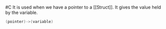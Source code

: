 #C
It is used when we have a pointer to a [[Struct]]. It gives the value held by the variable.
```C++
(pointer)->(variable)
```